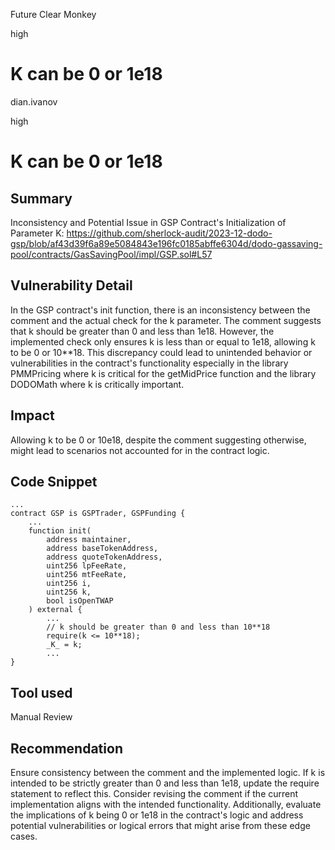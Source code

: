 Future Clear Monkey

high

# K can be 0 or 1e18

dian.ivanov

high
# K can be 0 or 1e18

## Summary
Inconsistency and Potential Issue in GSP Contract's Initialization of Parameter K:
https://github.com/sherlock-audit/2023-12-dodo-gsp/blob/af43d39f6a89e5084843e196fc0185abffe6304d/dodo-gassaving-pool/contracts/GasSavingPool/impl/GSP.sol#L57

## Vulnerability Detail
In the GSP contract's init function, there is an inconsistency between the comment and the actual check for the k parameter. The comment suggests that k should be greater than 0 and less than 1e18. However, the implemented check only ensures k is less than or equal to 1e18, allowing k to be 0 or 10**18. This discrepancy could lead to unintended behavior or vulnerabilities in the contract's functionality especially in the library PMMPricing where k is critical for the getMidPrice function and the library DODOMath where k is critically important.

## Impact
Allowing k to be 0 or 10e18, despite the comment suggesting otherwise, might lead to scenarios not accounted for in the contract logic.

## Code Snippet
```solidity
...
contract GSP is GSPTrader, GSPFunding {
    ...
    function init(
        address maintainer,
        address baseTokenAddress,
        address quoteTokenAddress,
        uint256 lpFeeRate,
        uint256 mtFeeRate,
        uint256 i,
        uint256 k,
        bool isOpenTWAP
    ) external {
        ...
        // k should be greater than 0 and less than 10**18
        require(k <= 10**18);
        _K_ = k;
        ...
}
```

## Tool used

Manual Review

## Recommendation
Ensure consistency between the comment and the implemented logic. If k is intended to be strictly greater than 0 and less than 1e18, update the require statement to reflect this. Consider revising the comment if the current implementation aligns with the intended functionality. Additionally, evaluate the implications of k being 0 or 1e18 in the contract's logic and address potential vulnerabilities or logical errors that might arise from these edge cases.